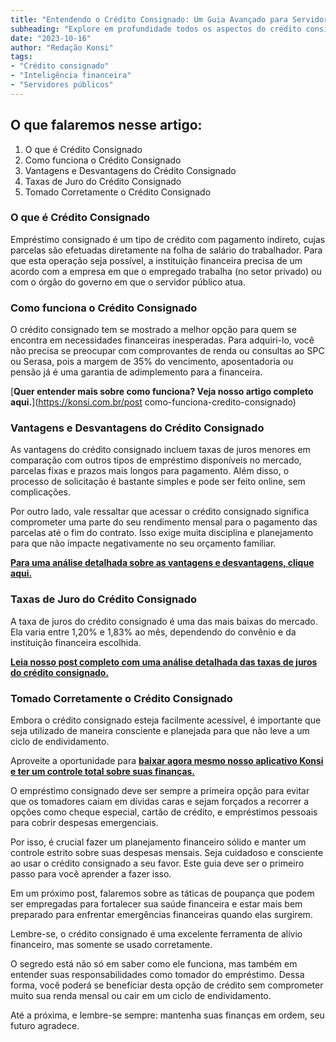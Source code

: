 ```yaml
---
title: "Entendendo o Crédito Consignado: Um Guia Avançado para Servidores Públicos"
subheading: "Explore em profundidade todos os aspectos do crédito consignado e aprenda a usá-lo de forma inteligente e eficaz."
date: "2023-10-16"
author: "Redação Konsi"
tags:
- "Crédito consignado"
- "Inteligência financeira"
- "Servidores públicos"
---
```


## O que falaremos nesse artigo:
1. O que é Crédito Consignado
2. Como funciona o Crédito Consignado
3. Vantagens e Desvantagens do Crédito Consignado
4. Taxas de Juro do Crédito Consignado
5. Tomado Corretamente o Crédito Consignado

### O que é Crédito Consignado

Empréstimo consignado é um tipo de crédito com pagamento indireto, cujas parcelas são efetuadas diretamente na folha de salário do trabalhador. Para que esta operação seja possível, a instituição financeira precisa de um acordo com a empresa em que o empregado trabalha (no setor privado) ou com o órgão do governo em que o servidor público atua. 

### Como funciona o Crédito Consignado

O crédito consignado tem se mostrado a melhor opção para quem se encontra em necessidades financeiras inesperadas. Para adquiri-lo, você não precisa se preocupar com comprovantes de renda ou consultas ao SPC ou Serasa, pois a margem de 35% do vencimento, aposentadoria ou pensão já é uma garantia de adimplemento para a financeira.

[**Quer entender mais sobre como funciona? Veja nosso artigo completo aqui.**](https://konsi.com.br/post como-funciona-credito-consignado)

### Vantagens e Desvantagens do Crédito Consignado

As vantagens do crédito consignado incluem taxas de juros menores em comparação com outros tipos de empréstimo disponíveis no mercado, parcelas fixas e prazos mais longos para pagamento. Além disso, o processo de solicitação é bastante simples e pode ser feito online, sem complicações.

Por outro lado, vale ressaltar que acessar o crédito consignado significa comprometer uma parte do seu rendimento mensal para o pagamento das parcelas até o fim do contrato. Isso exige muita disciplina e planejamento para que não impacte negativamente no seu orçamento familiar.

[**Para uma análise detalhada sobre as vantagens e desvantagens, clique aqui.**](https://konsi.com.br/post/vantagens-desvantagens-consignado)

### Taxas de Juro do Crédito Consignado

A taxa de juros do crédito consignado é uma das mais baixas do mercado. Ela varia entre 1,20% e 1,83% ao mês, dependendo do convênio e da instituição financeira escolhida.

[**Leia nosso post completo com uma análise detalhada das taxas de juros do crédito consignado.**](https://konsi.com.br/post/taxas-juros-consignado)

### Tomado Corretamente o Crédito Consignado

Embora o crédito consignado esteja facilmente acessível, é importante que seja utilizado de maneira consciente e planejada para que não leve a um ciclo de endividamento.

Aproveite a oportunidade para [**baixar agora mesmo nosso aplicativo Konsi e ter um controle total sobre suas finanças.**](https://konsi.com.br/app)

O empréstimo consignado deve ser sempre a primeira opção para evitar que os tomadores caiam em dívidas caras e sejam forçados a recorrer a opções como cheque especial, cartão de crédito, e empréstimos pessoais para cobrir despesas emergenciais.

Por isso, é crucial fazer um planejamento financeiro sólido e manter um controle estrito sobre suas despesas mensais. Seja cuidadoso e consciente ao usar o crédito consignado a seu favor. Este guia deve ser o primeiro passo para você aprender a fazer isso.

Em um próximo post, falaremos sobre as táticas de poupança que podem ser empregadas para fortalecer sua saúde financeira e estar mais bem preparado para enfrentar emergências financeiras quando elas surgirem.

Lembre-se, o crédito consignado é uma excelente ferramenta de alívio financeiro, mas somente se usado corretamente. 

O segredo está não só em saber como ele funciona, mas também em entender suas responsabilidades como tomador do empréstimo. Dessa forma, você poderá se beneficiar desta opção de crédito sem comprometer muito sua renda mensal ou cair em um ciclo de endividamento. 

Até a próxima, e lembre-se sempre: mantenha suas finanças em ordem, seu futuro agradece.